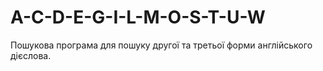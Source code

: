 # A-C-D-E-G-I-L-M-O-S-T-U-W
Пошукова програма для пошуку другої та третьої форми англійського дієслова.
